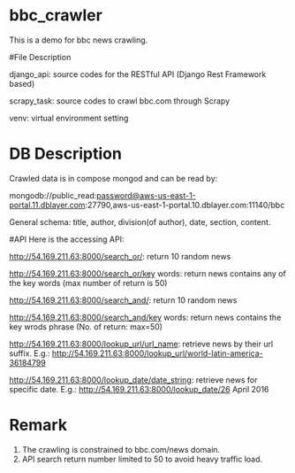 # bbc_crawler
This is a demo for bbc news crawling.



#File Description

django_api: source codes for the RESTful API (Django Rest Framework based)

scrapy_task: source codes to crawl bbc.com through Scrapy

venv: virtual environment setting


# DB Description
Crawled data is in compose mongod and can be read by:

mongodb://public_read:password@aws-us-east-1-portal.11.dblayer.com:27790,aws-us-east-1-portal.10.dblayer.com:11140/bbc

General schema: title, author, division(of author), date, section, content.

#API
Here is the accessing API:

http://54.169.211.63:8000/search_or/: return 10 random news

http://54.169.211.63:8000/search_or/key words: return news contains any of the key words (max number of return is 50)

http://54.169.211.63:8000/search_and/: return 10 random news

http://54.169.211.63:8000/search_and/key words: return news contains the key wrods phrase (No. of return: max=50)

http://54.169.211.63:8000/lookup_url/url_name: retrieve news by their url suffix. E.g.: http://54.169.211.63:8000/lookup_url/world-latin-america-36184799

http://54.169.211.63:8000/lookup_date/date_string: retrieve news for specific date. E.g.: http://54.169.211.63:8000/lookup_date/26 April 2016


# Remark
1) The crawling is constrained to bbc.com/news domain. 
2) API search return number limited to 50 to avoid heavy traffic load.
